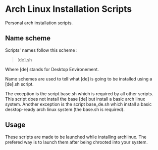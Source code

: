 # Arch Linux Installation Scripts
Personal arch installation scripts.

## Name scheme
Scripts' names follow this scheme :
> [de].sh

Where [de] stands for Desktop Environement.

Name schemes are used to tell what [de] is going to be installed
using a [de].sh script.

The exception is the script base.sh which is required by all other scripts. This script does not install the base [de] but install a basic arch linux system. Another exception is the script base_de.sh which install a basic desktop-ready arch linux system (the base.sh is required).

## Usage
These scripts are made to be launched while installing archlinux.
The prefered way is to launch them after being chrooted into your system.
